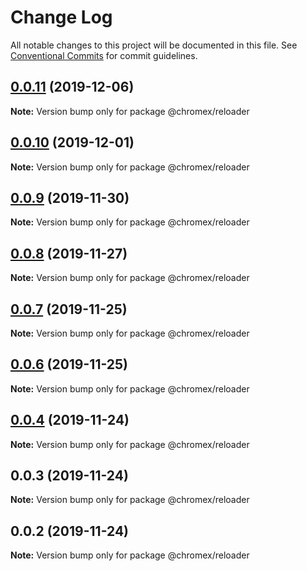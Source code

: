 # Change Log

All notable changes to this project will be documented in this file.
See [Conventional Commits](https://conventionalcommits.org) for commit guidelines.

## [0.0.11](https://github.com/bluepropane/chromex/compare/@chromex/reloader@0.0.5...@chromex/reloader@0.0.11) (2019-12-06)

**Note:** Version bump only for package @chromex/reloader





## [0.0.10](https://github.com/bluepropane/chromex/compare/@chromex/reloader@0.0.9...@chromex/reloader@0.0.10) (2019-12-01)

**Note:** Version bump only for package @chromex/reloader





## [0.0.9](https://github.io/bluepropane/chromex/compare/@chromex/reloader@0.0.8...@chromex/reloader@0.0.9) (2019-11-30)

**Note:** Version bump only for package @chromex/reloader





## [0.0.8](https://github.io/bluepropane/chromex/compare/@chromex/reloader@0.0.7...@chromex/reloader@0.0.8) (2019-11-27)

**Note:** Version bump only for package @chromex/reloader





## [0.0.7](https://github.com/bluepropane/create-chrome-extension/compare/@chromex/reloader@0.0.6...@chromex/reloader@0.0.7) (2019-11-25)

**Note:** Version bump only for package @chromex/reloader





## [0.0.6](https://github.com/bluepropane/create-chrome-extension/compare/@chromex/reloader@0.0.5...@chromex/reloader@0.0.6) (2019-11-25)

**Note:** Version bump only for package @chromex/reloader





## [0.0.4](https://github.com/bluepropane/create-chrome-extension/compare/@chromex/reloader@0.0.3...@chromex/reloader@0.0.4) (2019-11-24)

**Note:** Version bump only for package @chromex/reloader





## 0.0.3 (2019-11-24)

**Note:** Version bump only for package @chromex/reloader





## 0.0.2 (2019-11-24)

**Note:** Version bump only for package @chromex/reloader
